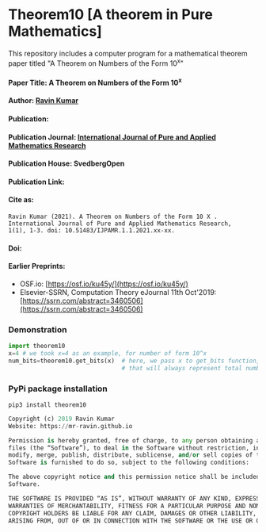 # Theorem10 [A theorem in Pure Mathematics]
This repository includes a computer program for a mathematical theorem paper titled "A Theorem on Numbers of the Form 10<sup>x</sup>"

#### Paper Title: A Theorem on Numbers of the Form 10<sup>x</sup>

#### Author: [Ravin Kumar](https://mr-ravin.github.io)

#### Publication:

#### Publication Journal: [International Journal of Pure and Applied Mathematics Research](https://www.svedbergopen.com/journals/International-Journal-of-Pure-and-Applied-Mathematics-Research/About-the-Journal/)

#### Publication House: SvedbergOpen

#### Publication Link: 

#### Cite as:

```
Ravin Kumar (2021). A Theorem on Numbers of the Form 10 X . International Journal of Pure and Applied Mathematics Research, 
1(1), 1-3. doi: 10.51483/IJPAMR.1.1.2021.xx-xx.

```

#### Doi:

#### Earlier Preprints:

- OSF.io: [https://osf.io/ku45y/](https://osf.io/ku45y/)
- Elsevier-SSRN, Computation Theory eJournal 11th Oct'2019: [https://ssrn.com/abstract=3460506](https://ssrn.com/abstract=3460506)

### Demonstration

```python
import theorem10
x=4 # we took x=4 as an example, for number of form 10^x 
num_bits=theorem10.get_bits(x)  # here, we pass x to get_bits function, and it returns number of bits 
                                # that will always represent total numbers greater than 10^x
```

### PyPi package installation

```
pip3 install theorem10
```

```python
Copyright (c) 2019 Ravin Kumar
Website: https://mr-ravin.github.io

Permission is hereby granted, free of charge, to any person obtaining a copy of this software and associated documentation 
files (the “Software”), to deal in the Software without restriction, including without limitation the rights to use, copy, 
modify, merge, publish, distribute, sublicense, and/or sell copies of the Software, and to permit persons to whom the 
Software is furnished to do so, subject to the following conditions:

The above copyright notice and this permission notice shall be included in all copies or substantial portions of the 
Software.

THE SOFTWARE IS PROVIDED “AS IS”, WITHOUT WARRANTY OF ANY KIND, EXPRESS OR IMPLIED, INCLUDING BUT NOT LIMITED TO THE 
WARRANTIES OF MERCHANTABILITY, FITNESS FOR A PARTICULAR PURPOSE AND NONINFRINGEMENT. IN NO EVENT SHALL THE AUTHORS OR 
COPYRIGHT HOLDERS BE LIABLE FOR ANY CLAIM, DAMAGES OR OTHER LIABILITY, WHETHER IN AN ACTION OF CONTRACT, TORT OR OTHERWISE, 
ARISING FROM, OUT OF OR IN CONNECTION WITH THE SOFTWARE OR THE USE OR OTHER DEALINGS IN THE SOFTWARE.
```
